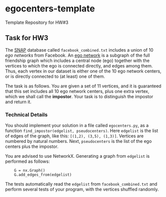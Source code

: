 # egocenters-template
Template Repository for HW#3

## Task for HW3

The [SNAP](https://snap.stanford.edu/data/egonets-Facebook.html) database called `facebook_combined.txt` includes a union of 10 *ego networks* from Facebook. An [ego network](http://www.analytictech.com/networks/egonet.htm) is a subgraph of the full friendship graph which includes a central node (ego) together with the vertices to which the ego is connected directly, and edges among them. Thus, each vertex in our dataset is either one of the 10 ego network centers, or is directly connected to (at least) one of them.

The task is as follows. You are given a set of 11 vertices, and it is guaranteed that this set includes all 10 ego network centers, plus one extra vertex, which we shall call the **impostor**. Your task is to distinguish the impostor and return it.

### Technical Details

You should implement your solution in a file called `egocenters.py`, as a function `find_impostor(edgelist, pseudocenters)`. Here `edgelist` is the list of edges of the graph, like this: `[(1,2), (3,5), (1,3)]`. Vertices are numbered by natural numbers. Next, `pseudocenters` is the list of the ego centers plus the impostor.

You are advised to use NetworkX. Generating a graph from `edgelist` is performed as follows:
```
    G = nx.Graph()
    G.add_edges_from(edgelist)
 ```
 
 The tests automatically read the `edgelist` from `facebook_combined.txt` and perform several tests of your program, with the vertices shuffled randomly.
